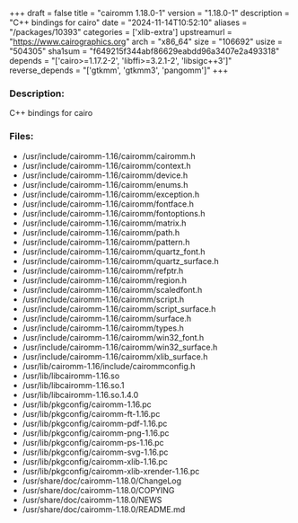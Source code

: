 +++
draft = false
title = "cairomm 1.18.0-1"
version = "1.18.0-1"
description = "C++ bindings for cairo"
date = "2024-11-14T10:52:10"
aliases = "/packages/10393"
categories = ['xlib-extra']
upstreamurl = "https://www.cairographics.org"
arch = "x86_64"
size = "106692"
usize = "504305"
sha1sum = "f649215f344abf86629eabdd96a3407e2a493318"
depends = "['cairo>=1.17.2-2', 'libffi>=3.2.1-2', 'libsigc++3']"
reverse_depends = "['gtkmm', 'gtkmm3', 'pangomm']"
+++
### Description: 
C++ bindings for cairo

### Files: 
* /usr/include/cairomm-1.16/cairomm/cairomm.h
* /usr/include/cairomm-1.16/cairomm/context.h
* /usr/include/cairomm-1.16/cairomm/device.h
* /usr/include/cairomm-1.16/cairomm/enums.h
* /usr/include/cairomm-1.16/cairomm/exception.h
* /usr/include/cairomm-1.16/cairomm/fontface.h
* /usr/include/cairomm-1.16/cairomm/fontoptions.h
* /usr/include/cairomm-1.16/cairomm/matrix.h
* /usr/include/cairomm-1.16/cairomm/path.h
* /usr/include/cairomm-1.16/cairomm/pattern.h
* /usr/include/cairomm-1.16/cairomm/quartz_font.h
* /usr/include/cairomm-1.16/cairomm/quartz_surface.h
* /usr/include/cairomm-1.16/cairomm/refptr.h
* /usr/include/cairomm-1.16/cairomm/region.h
* /usr/include/cairomm-1.16/cairomm/scaledfont.h
* /usr/include/cairomm-1.16/cairomm/script.h
* /usr/include/cairomm-1.16/cairomm/script_surface.h
* /usr/include/cairomm-1.16/cairomm/surface.h
* /usr/include/cairomm-1.16/cairomm/types.h
* /usr/include/cairomm-1.16/cairomm/win32_font.h
* /usr/include/cairomm-1.16/cairomm/win32_surface.h
* /usr/include/cairomm-1.16/cairomm/xlib_surface.h
* /usr/lib/cairomm-1.16/include/cairommconfig.h
* /usr/lib/libcairomm-1.16.so
* /usr/lib/libcairomm-1.16.so.1
* /usr/lib/libcairomm-1.16.so.1.4.0
* /usr/lib/pkgconfig/cairomm-1.16.pc
* /usr/lib/pkgconfig/cairomm-ft-1.16.pc
* /usr/lib/pkgconfig/cairomm-pdf-1.16.pc
* /usr/lib/pkgconfig/cairomm-png-1.16.pc
* /usr/lib/pkgconfig/cairomm-ps-1.16.pc
* /usr/lib/pkgconfig/cairomm-svg-1.16.pc
* /usr/lib/pkgconfig/cairomm-xlib-1.16.pc
* /usr/lib/pkgconfig/cairomm-xlib-xrender-1.16.pc
* /usr/share/doc/cairomm-1.18.0/ChangeLog
* /usr/share/doc/cairomm-1.18.0/COPYING
* /usr/share/doc/cairomm-1.18.0/NEWS
* /usr/share/doc/cairomm-1.18.0/README.md
